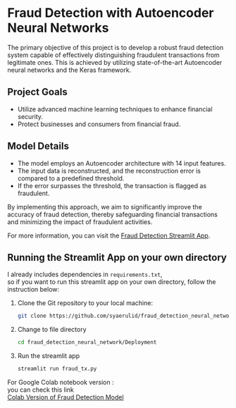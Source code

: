 # Fraud Detection with Autoencoder Neural Networks

The primary objective of this project is to develop a robust fraud detection system capable of effectively distinguishing fraudulent transactions from legitimate ones. This is achieved by utilizing state-of-the-art Autoencoder neural networks and the Keras framework.

## Project Goals

- Utilize advanced machine learning techniques to enhance financial security.
- Protect businesses and consumers from financial fraud.

## Model Details

- The model employs an Autoencoder architecture with 14 input features.
- The input data is reconstructed, and the reconstruction error is compared to a predefined threshold.
- If the error surpasses the threshold, the transaction is flagged as fraudulent.

By implementing this approach, we aim to significantly improve the accuracy of fraud detection, thereby safeguarding financial transactions and minimizing the impact of fraudulent activities.

For more information, you can visit the [Fraud Detection Streamlit App](https://fraud-detect.streamlit.app/).

## Running the Streamlit App on your own directory
I already includes dependencies in `requirements.txt`, <br>
so if you want to run this streamlit app on your own directory, follow the instruction below:

1. Clone the Git repository to your local machine:

   ```bash
   git clone https://github.com/syaerulid/fraud_detection_neural_network.git

2. Change to file directory
   ```bash
   cd fraud_detection_neural_network/Deployment
4. Run the streamlit app
   ```bash
   streamlit run fraud_tx.py

For Google Colab notebook version :<br>
you can check this link<br>
[Colab Version of Fraud Detection Model](https://colab.research.google.com/drive/1vOyygNTyes69__Stv5iWLE-rtQc-_9aI#scrollTo=sAECyvhWCwXS)

